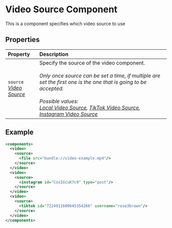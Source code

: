 # Video Source Component

This is a component specifies which video source to use


## Properties
| Property                                     | Description                                                                                                                                                                                                                                                                                                                                |
| :------------------------------------------- | :----------------------------------------------------------------------------------------------------------------------------------------------------------------------------------------------------------------------------------------------------------------------------------------------------------------------------------------- |
| `source` <br/> _‌[Video Source](./Source.md)_ | Specify the source of the video component. <br/><br/> _Only once source can be set a time, if multiple are set the first one is the one that is going to be accepted._ </br> </br>_Possible values: <br> [Local Video Source](./LocalSource.md), [TikTok Video Source](./TikTokSource.md), [Instagram Video Source](./InstagramSource.md)_ |

## Example
```xml
<components>
  <video>
    <source>
      <file src="bundle://video-example.mp4"/>
    </source>
  </video>
  <video>
    <source>
      <instagram id="CoxIGcuK7c9" type="post"/>
    </source>
  </video>
  <video>
    <source>
      <tiktok id="7224911609645354266" username="rose3brown"/>
    </source>
  </video>
</components>
```
